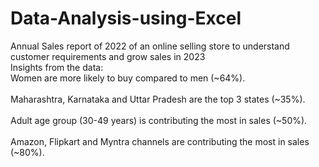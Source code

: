 # Data-Analysis-using-Excel
Annual Sales report of 2022 of an online selling store to understand customer requirements and grow sales in 2023
<br>
Insights from the data:
<br>
Women are more likely to buy compared to men (~64%). <br>							
Maharashtra, Karnataka and Uttar Pradesh are the top 3 states (~35%). <br>								
Adult age group  (30-49 years) is contributing the most in sales (~50%). <br>								
Amazon, Flipkart and Myntra channels are contributing the most in sales (~80%). <br>								


